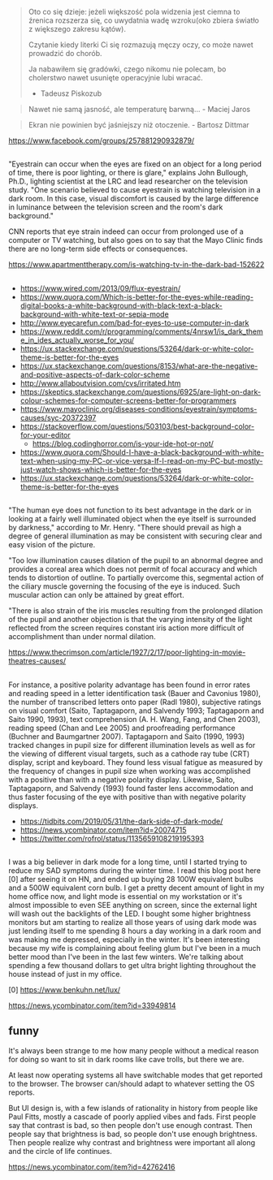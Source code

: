 > Oto co się dzieje: jeżeli większość pola widzenia jest ciemna to źrenica rozszerza się, co uwydatnia wadę wzroku(oko zbiera światło z większego zakresu kątów).
>
> Czytanie kiedy literki Ci się rozmazują męczy oczy, co może nawet prowadzić do chorób.
>
> Ja nabawiłem się gradówki, czego nikomu nie polecam, bo cholerstwo nawet usunięte operacyjnie lubi wracać.
>
> - Tadeusz Piskozub

> Nawet nie samą jasność, ale temperaturę barwną... - Maciej Jaros

> Ekran nie powinien być jaśniejszy niż otoczenie. - Bartosz Dittmar

https://www.facebook.com/groups/257881290932879/

##

"Eyestrain can occur when the eyes are fixed on an object for a long period of time, there is poor lighting, or there is glare," explains John Bullough, Ph.D., lighting scientist at the LRC and lead researcher on the television study. "One scenario believed to cause eyestrain is watching television in a dark room. In this case, visual discomfort is caused by the large difference in luminance between the television screen and the room's dark background."

CNN reports that eye strain indeed can occur from prolonged use of a computer or TV watching, but also goes on to say that the Mayo Clinic finds there are no long-term side effects or consequences.

https://www.apartmenttherapy.com/is-watching-tv-in-the-dark-bad-152622

##

- https://www.wired.com/2013/09/flux-eyestrain/
- https://www.quora.com/Which-is-better-for-the-eyes-while-reading-digital-books-a-white-background-with-black-text-a-black-background-with-white-text-or-sepia-mode
- http://www.eyecarefun.com/bad-for-eyes-to-use-computer-in-dark
- https://www.reddit.com/r/programming/comments/4nrsw1/is_dark_theme_in_ides_actually_worse_for_you/
- https://ux.stackexchange.com/questions/53264/dark-or-white-color-theme-is-better-for-the-eyes
- https://ux.stackexchange.com/questions/8153/what-are-the-negative-and-positive-aspects-of-dark-color-scheme
- http://www.allaboutvision.com/cvs/irritated.htm
- https://skeptics.stackexchange.com/questions/6925/are-light-on-dark-colour-schemes-for-computer-screens-better-for-programmers
- https://www.mayoclinic.org/diseases-conditions/eyestrain/symptoms-causes/syc-20372397
- https://stackoverflow.com/questions/503103/best-background-color-for-your-editor
  - https://blog.codinghorror.com/is-your-ide-hot-or-not/
- https://www.quora.com/Should-I-have-a-black-background-with-white-text-when-using-my-PC-or-vice-versa-If-I-read-on-my-PC-but-mostly-just-watch-shows-which-is-better-for-the-eyes
- https://ux.stackexchange.com/questions/53264/dark-or-white-color-theme-is-better-for-the-eyes

##

"The human eye does not function to its best advantage in the dark or in looking at a fairly well illuminated object when the eye itself is surrounded by darkness," according to Mr. Henry. "There should prevail as high a degree of general illumination as may be consistent with securing clear and easy vision of the picture.

"Too low illumination causes dilation of the pupil to an abnormal degree and provides a coreal area which does not permit of focal accuracy and which tends to distortion of outline. To partially overcome this, segmental action of the ciliary muscle governing the focusing of the eye is induced. Such muscular action can only be attained by great effort.

"There is also strain of the iris muscles resulting from the prolonged dilation of the pupil and another objection is that the varying intensity of the light reflected from the screen requires constant iris action more difficult of accomplishment than under normal dilation.

https://www.thecrimson.com/article/1927/2/17/poor-lighting-in-movie-theatres-causes/

##

For instance, a positive polarity advantage has been found in error rates and reading speed in a letter identification task (Bauer and Cavonius 1980), the number of transcribed letters onto paper (Radl 1980), subjective ratings on visual comfort (Saito, Taptagaporn, and Salvendy 1993; Taptagaporn and Saito 1990, 1993), text comprehension (A. H. Wang, Fang, and Chen 2003), reading speed (Chan and Lee 2005) and proofreading performance (Buchner and Baumgartner 2007). Taptagaporn and Saito (1990, 1993) tracked changes in pupil size for different illumination levels as well as for the viewing of different visual targets, such as a cathode ray tube (CRT) display, script and keyboard. They found less visual fatigue as measured by the frequency of changes in pupil size when working was accomplished with a positive than with a negative polarity display. Likewise, Saito, Taptagaporn, and Salvendy (1993) found faster lens accommodation and thus faster focusing of the eye with positive than with negative polarity displays.

- https://tidbits.com/2019/05/31/the-dark-side-of-dark-mode/
- https://news.ycombinator.com/item?id=20074715
- https://twitter.com/rofrol/status/1135659108219195393

##

I was a big believer in dark mode for a long time, until I started trying to reduce my SAD symptoms during the winter time. I read this blog post here [0] after seeing it on HN, and ended up buying 28 100W equivalent bulbs and a 500W equivalent corn bulb. I get a pretty decent amount of light in my home office now, and light mode is essential on my workstation or it's almost impossible to even SEE anything on screen, since the external light will wash out the backlights of the LED. I bought some higher brightness monitors but am starting to realize all those years of using dark mode was just lending itself to me spending 8 hours a day working in a dark room and was making me depressed, especially in the winter.
It's been interesting because my wife is complaining about feeling glum but I've been in a much better mood than I've been in the last few winters. We're talking about spending a few thousand dollars to get ultra bright lighting throughout the house instead of just in my office.

[0] https://www.benkuhn.net/lux/

https://news.ycombinator.com/item?id=33949814

## funny

It's always been strange to me how many people without a medical reason for doing so want to sit in dark rooms like cave trolls, but there we are.

At least now operating systems all have switchable modes that get reported to the browser. The browser can/should adapt to whatever setting the OS reports.

But UI design is, with a few islands of rationality in history from people like Paul Fitts, mostly a cascade of poorly applied vibes and fads. First people say that contrast is bad, so then people don't use enough contrast. Then people say that brightness is bad, so people don't use enough brightness. Then people realize why contrast and brightness were important all along and the circle of life continues.

https://news.ycombinator.com/item?id=42762416
